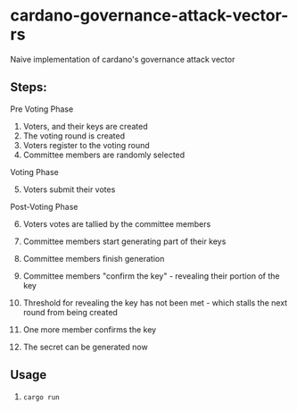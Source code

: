 # cardano-governance-attack-vector-rs
Naive implementation of cardano's governance attack vector

## Steps:

Pre Voting Phase

1. Voters, and their keys are created
2. The voting round is created
3. Voters register to the voting round
4. Committee members are randomly selected

Voting Phase

5. Voters submit their votes

Post-Voting Phase

6. Voters votes are tallied by the committee members
7. Committee members start generating part of their keys
8. Committee members finish generation



9. Committee members "confirm the key" - revealing their portion of the key
10. Threshold for revealing the key has not been met - which stalls the next round from being created
11. One more member confirms the key
12. The secret can be generated now

## Usage

1. `cargo run`
